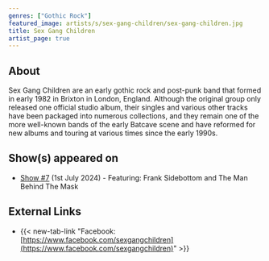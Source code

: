 ```yaml
---
genres: ["Gothic Rock"]
featured_image: artists/s/sex-gang-children/sex-gang-children.jpg
title: Sex Gang Children
artist_page: true
---
```

## About

Sex Gang Children are an early gothic rock and post-punk band that formed in early 1982 in Brixton in London, England. Although the original group only released one official studio album, their singles and various other tracks have been packaged into numerous collections, and they remain one of the more well-known bands of the early Batcave scene and have reformed for new albums and touring at various times since the early 1990s.

## Show(s) appeared on

- [Show #7](/shows/featuring-frank-sidebottom-and-the-man-behind-the-mask/) (1st July 2024) - Featuring: Frank Sidebottom and The Man Behind The Mask

## External Links

- {{< new-tab-link "Facebook: [https://www.facebook.com/sexgangchildren](https://www.facebook.com/sexgangchildren)" >}}




